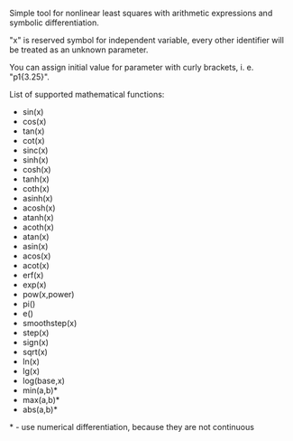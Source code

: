 Simple tool for nonlinear least squares with arithmetic expressions and symbolic differentiation.

"x" is reserved symbol for independent variable, every other identifier will be treated as an unknown parameter.

You can assign initial value for parameter with curly brackets, i. e. "p1{3.25}".

List of supported mathematical functions:
* sin(x)
* cos(x)
* tan(x)
* cot(x)
* sinc(x)
* sinh(x)
* cosh(x)
* tanh(x)
* coth(x)
* asinh(x)
* acosh(x)
* atanh(x)
* acoth(x)
* atan(x)
* asin(x)
* acos(x)
* acot(x)
* erf(x)
* exp(x)
* pow(x,power)
* pi()
* e()
* smoothstep(x)
* step(x)
* sign(x)
* sqrt(x)
* ln(x)
* lg(x)
* log(base,x)
* min(a,b)*
* max(a,b)*
* abs(a,b)*

\* - use numerical differentiation, because they are not continuous  
